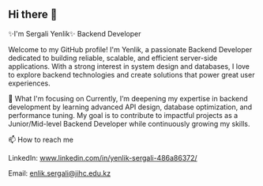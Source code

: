 ## Hi there 👋
✨I'm Sergali Yenlik✨
Backend Developer

Welcome to my GitHub profile! I'm Yenlik, a passionate Backend Developer dedicated to building reliable, scalable, and efficient server-side applications. With a strong interest in system design and databases, I love to explore backend technologies and create solutions that power great user experiences.

🌱 What I'm focusing on
Currently, I’m deepening my expertise in backend development by learning advanced API design, database optimization, and performance tuning. My goal is to contribute to impactful projects as a Junior/Mid-level Backend Developer while continuously growing my skills.

📫 How to reach me

LinkedIn: www.linkedin.com/in/yenlik-sergali-486a86372/

Email: enlik.sergali@jihc.edu.kz
